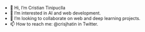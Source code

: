 - 👋 Hi, I’m Cristian Tinipuclla
- 👀 I’m interested in AI and web development.
- 💞️ I’m looking to collaborate on web and deep learning projects.
- 📫 How to reach me: @crisjhatin in Twitter.

